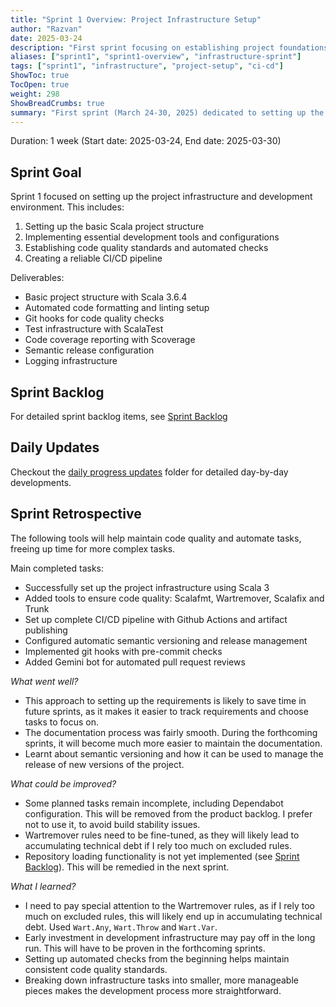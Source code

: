 ```yaml
---
title: "Sprint 1 Overview: Project Infrastructure Setup"
author: "Razvan"
date: 2025-03-24
description: "First sprint focusing on establishing project foundations, development environment, and CI/CD pipelines"
aliases: ["sprint1", "sprint1-overview", "infrastructure-sprint"]
tags: ["sprint1", "infrastructure", "project-setup", "ci-cd"]
ShowToc: true
TocOpen: true
weight: 298
ShowBreadCrumbs: true
summary: "First sprint (March 24-30, 2025) dedicated to setting up the project's foundational infrastructure, including Scala 3 environment, development tools, automated checks, testing framework, and CI/CD pipeline."
---
```



Duration: 1 week (Start date: 2025-03-24, End date: 2025-03-30)

## Sprint Goal

Sprint 1 focused on setting up the project infrastructure and development environment. This includes:

1. Setting up the basic Scala project structure
2. Implementing essential development tools and configurations
3. Establishing code quality standards and automated checks
4. Creating a reliable CI/CD pipeline

Deliverables:

- Basic project structure with Scala 3.6.4
- Automated code formatting and linting setup
- Git hooks for code quality checks
- Test infrastructure with ScalaTest
- Code coverage reporting with Scoverage
- Semantic release configuration
- Logging infrastructure

## Sprint Backlog

For detailed sprint backlog items, see [Sprint Backlog](./sprint_backlog.md)


## Daily Updates

Checkout the [daily progress updates](./daily_updates/) folder for detailed day-by-day developments.


## Sprint Retrospective

The following tools will help maintain code quality and automate tasks, freeing up time for more
complex tasks.

Main completed tasks:
- Successfully set up the project infrastructure using Scala 3
- Added tools to ensure code quality: Scalafmt, Wartremover, Scalafix and Trunk
- Set up complete CI/CD pipeline with Github Actions and artifact publishing
- Configured automatic semantic versioning and release management
- Implemented git hooks with pre-commit checks
- Added Gemini bot for automated pull request reviews

*What went well?*
- This approach to setting up the requirements is likely to save time in future sprints, as it makes it easier to track requirements and choose tasks to focus on.
- The documentation process was fairly smooth. During the forthcoming sprints, it will become much more easier to maintain the documentation.
- Learnt about semantic versioning and how it can be used to manage the release of new versions of the project.

*What could be improved?*
- Some planned tasks remain incomplete, including Dependabot configuration. This will be removed from the product backlog. I prefer not to use it, to avoid build stability issues.
- Wartremover rules need to be fine-tuned, as they will likely lead to accumulating technical debt if I rely too much on excluded rules.
- Repository loading functionality is not yet implemented (see [Sprint Backlog](./sprint_backlog.md)). This will be remedied in the next sprint.

*What I learned?*
- I need to pay special attention to the Wartremover rules, as if I rely too much on excluded rules, this will likely end up in accumulating technical debt. Used `Wart.Any`, `Wart.Throw` and `Wart.Var`.
- Early investment in development infrastructure may pay off in the long run. This will have to be proven in the forthcoming sprints.
- Setting up automated checks from the beginning helps maintain consistent code quality standards.
- Breaking down infrastructure tasks into smaller, more manageable pieces makes the development process more straightforward.
